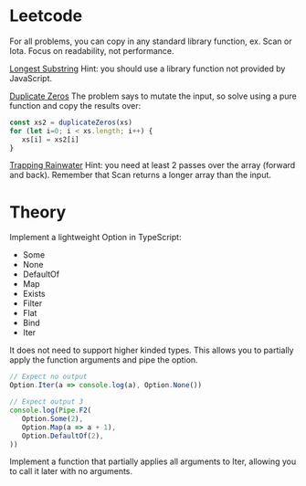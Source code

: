 # Leetcode
For all problems, you can copy in any standard library function, ex. Scan or Iota. Focus on readability, not performance.

[Longest Substring](https://leetcode.com/problems/longest-substring-without-repeating-characters/)
Hint: you should use a library function not provided by JavaScript.

[Duplicate Zeros](https://leetcode.com/problems/duplicate-zeros/)
The problem says to mutate the input, so solve using a pure function and copy the results over:
```ts
const xs2 = duplicateZeros(xs)
for (let i=0; i < xs.length; i++) {
   xs[i] = xs2[i]
}
```

[Trapping Rainwater](https://leetcode.com/problems/trapping-rain-water/submissions/)
Hint: you need at least 2 passes over the array (forward and back). Remember that Scan returns a longer array than the input.

# Theory
Implement a lightweight Option in TypeScript:
- Some
- None
- DefaultOf
- Map
- Exists
- Filter
- Flat
- Bind
- Iter

It does not need to support higher kinded types. This allows you to partially apply the function arguments and pipe the option.

```ts
// Expect no output
Option.Iter(a => console.log(a), Option.None())

// Expect output 3
console.log(Pipe.F2(
   Option.Some(2),
   Option.Map(a => a + 1),
   Option.DefaultOf(2),
))
```

Implement a function that partially applies all arguments to Iter, allowing you to call it later with no arguments.

